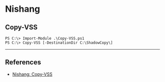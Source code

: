 # Nishang

## Copy-VSS

```
PS C:\> Import-Module .\Copy-VSS.ps1
PS C:\> Copy-VSS [-DestinationDir C:\ShadowCopy\]
```

---
## References

- [Nishang: Copy-VSS](https://github.com/samratashok/nishang/blob/master/Gather/Copy-VSS.ps1)